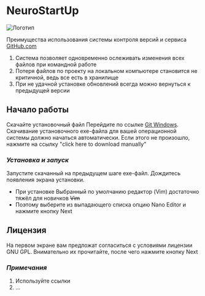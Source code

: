 # **NeuroStartUp**
![Логотип](https://camo.githubusercontent.com/c6727c717cad1e4820481abb87524f90782445c5/68747470733a2f2f692e696d6775722e636f6d2f495a4f525769492e706e67)

Преимущества использования системы контроля версий и сервиса [GitHub.com](https://github.com/)

1. Система позволяет одновременно ослеживать изменения всех файлов при командной работе
1. Потеря файлов по проекту на локальном компьютере становится не критичной, ведь все есть в хранилище
1. При не удачной установке обновлений всегда можно вернуться к предыдущей версии
## Начало работы
Скачайте установочный файл
Перейдите по ссылке [Git Windows](https://git-scm.com/download/win). Скачивание установочного exe-файла для вашей операционной системы должно начаться автоматически. Если этого не произошло, нажмите на ссылку "click here to download manually" 
### *Установка и запуск*
Запустите скачанный на предыдущем шаге exe-файл. Дождитесь появления экрана установки.
* При установке Выбранный по умолчанию редактор (Vim) достаточно тяжёл для новичков ~~Vim~~
* Поэтому выберите из выпадающего списка опцию Nano Editor и нажмите кнопку Next

## Лицензия
На первом экране вам предложат согласиться с условиями лицензии GNU GPL. Внимательно их прочитайте, после чего нажмите кнопку Next

### *Примечания*

1. Используйте ссылки
1. ...